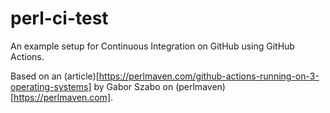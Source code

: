 # perl-ci-test

An example setup for Continuous Integration on GitHub using GitHub
Actions.

Based on an
(article)[https://perlmaven.com/github-actions-running-on-3-operating-systems]
by Gabor Szabo on (perlmaven)[https://perlmaven.com].

